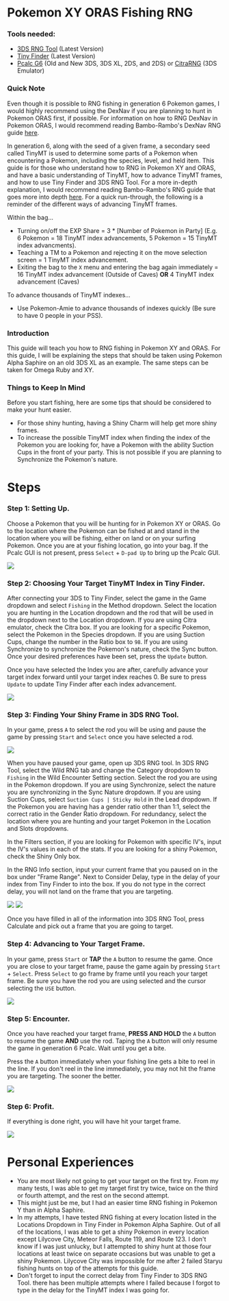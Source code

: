 # Pokemon XY ORAS Fishing RNG

### Tools needed:
* [3DS RNG Tool](https://ci.appveyor.com/project/Bambo-Rambo/3dsrngtool/build/artifacts) (Latest Version)
* [Tiny Finder](https://ci.appveyor.com/project/Bambo-Rambo/tinyfinder/build/artifacts) (Latest Version)
* [Pcalc G6](https://gbatemp.net/threads/pokecalcntr-for-gen-6-the-rng-tool-suite-for-the-3ds.473221/) (Old and New 3DS, 3DS XL, 2DS, and 2DS) or [CitraRNG](https://github.com/Admiral-Fish/CitraRNG/releases) (3DS Emulator)

### Quick Note

Even though it is possible to RNG fishing in generation 6 Pokemon games, I would highly recommend using the DexNav if you are planning to hunt in Pokemon ORAS first, if possible. For information on how to RNG DexNav in Pokemon ORAS, I would recommend reading Bambo-Rambo's DexNav RNG guide [here](https://github.com/Bambo-Rambo/RNG-Guides/blob/main/DexNavRNG.md#dexnav-rng-abuse-guide).

In generation 6, along with the seed of a given frame, a secondary seed called TinyMT is used to determine some parts of a Pokemon when encountering a Pokemon, including the species, level, and held item. This guide is for those who understand how to RNG in Pokemon XY and ORAS, and have a basic understanding of TinyMT, how to advance TinyMT frames, and how to use Tiny Finder and 3DS RNG Tool. For a more in-depth explanation, I would recommend reading Bambo-Rambo's RNG guide that goes more into depth [here](https://github.com/Bambo-Rambo/RNG-Guides/blob/main/NormalWild-FS-RNG.md).  For a quick run-through, the following is a reminder of the different ways of advancing TinyMT frames.

Within the bag...
* Turning on/off the EXP Share = 3 * [Number of Pokemon in Party] (E.g. 6 Pokemon = 18 TinyMT index advancements, 5 Pokemon = 15 TinyMT index advancments).
* Teaching a TM to a Pokemon and rejecting it on the move selection screen = 1 TinyMT index advancement.
* Exiting the bag to the `X` menu and entering the bag again immediately = 16 TinyMT index advancement (Outside of Caves) **OR** 4 TinyMT index advancement (Caves)

To advance thousands of TinyMT indexes...
* Use Pokemon-Amie to advance thousands of indexes quickly (Be sure to have 0 people in your PSS).

### Introduction

This guide will teach you how to RNG fishing in Pokemon XY and ORAS. For this guide, I will be explaining the steps that should be taken using Pokemon Alpha Saphire on an old 3DS XL as an example. The same steps can be taken for Omega Ruby and XY.

### Things to Keep In Mind

Before you start fishing, here are some tips that should be considered to make your hunt easier.
* For those shiny hunting, having a Shiny Charm will help get more shiny frames.
* To increase the possible TinyMT index when finding the index of the Pokemon you are looking for, have a Pokemon with the ability Suction Cups in the front of your party. This is not possible if you are planning to Synchronize the Pokemon's nature.
# Steps
### Step 1: Setting Up.

Choose a Pokemon that you will be hunting for in Pokemon XY or ORAS. Go to the location where the Pokemon can be fished at and stand in the location where you will be fishing, either on land or on your surfing Pokemon. Once you are at your fishing location, go into your bag. If the Pcalc GUI is not present, press `Select` + `D-pad Up` to bring up the Pcalc GUI.

![](https://github.com/chienm/PKMN-RNG-Guide/blob/main/Images/Images/4a.jpg)

### Step 2: Choosing Your Target TinyMT Index in Tiny Finder.

After connecting your 3DS to Tiny Finder, select the game in the Game dropdown and select `Fishing` in the Method dropdown. Select the location you are hunting in the Location dropdown and the rod that will be used in the dropdown next to the Location dropdown. If you are using Citra emulator, check the Citra box. If you are looking for a specific Pokemon, select the Pokemon in the Species dropdown. If you are using Suction Cups, change the number in the Ratio box to `98`. If you are using Synchronize to synchronize the Pokemon's nature, check the Sync button. Once your desired preferences have been set, press the `Update` button.

Once you have selected the Index you are after, carefully advance your target index forward until your target index reaches 0. Be sure to press `Update` to update Tiny Finder after each index advancement.

![](https://github.com/chienm/PKMN-RNG-Guide/blob/main/Images/Images/1.png)

### Step 3: Finding Your Shiny Frame in 3DS RNG Tool.

In your game, press `A` to select the rod you will be using and pause the game by pressing `Start` and `Select` once you have selected a rod.

![](https://github.com/chienm/PKMN-RNG-Guide/blob/main/Images/Images/4.jpg)

When you have paused your game, open up 3DS RNG tool. In 3DS RNG Tool, select the Wild RNG tab and change the Category dropdown to `Fishing` in the Wild Encounter Setting section. Select the rod you are using in the Pokemon dropdown. If you are using Synchronize, select the nature you are synchronizing in the Sync Nature dropdown. If you are using Suction Cups, select `Suction Cups | Sticky Hold` in the Lead dropdown. If the Pokemon you are having has a gender ratio other than 1:1, select the correct ratio in the Gender Ratio dropdown. For redundancy, select the location where you are hunting and your target Pokemon in the Location and Slots dropdowns.

In the Filters section, if you are looking for Pokemon with specific IV's, input the IV's values in each of the stats. If you are looking for a shiny Pokemon, check the Shiny Only box.

In the RNG Info section, input your current frame that you paused on in the box under "Frame Range". Next to Consider Delay, type in the delay of your index from Tiny Finder to into the box. If you do not type in the correct delay, you will not land on the frame that you are targeting.

![](https://github.com/chienm/PKMN-RNG-Guide/blob/main/Images/Images/2.png)
![](https://github.com/chienm/PKMN-RNG-Guide/blob/main/Images/Images/3.png)

Once you have filled in all of the information into 3DS RNG Tool, press Calculate and pick out a frame that you are going to target.

### Step 4: Advancing to Your Target Frame.

In your game, press `Start` or **TAP** the `A` button to resume the game. Once you are close to your target frame, pause the game again by pressing `Start` + `Select`. Press `Select` to go frame by frame until you reach your target frame. Be sure you have the rod you are using selected and the cursor selecting the `USE` button.

![](https://github.com/chienm/PKMN-RNG-Guide/blob/main/Images/Images/5.png)

### Step 5: Encounter.

Once you have reached your target frame, **PRESS AND HOLD** the `A` button to resume the game **AND** use the rod. Taping the `A` button will only resume the game in generation 6 Pcalc. Wait until you get a bite.

Press the `A` button immediately when your fishing line gets a bite to reel in the line. If you don't reel in the line immediately, you may not hit the frame you are targeting. The sooner the better.

![](https://github.com/chienm/PKMN-RNG-Guide/blob/main/Images/Images/6.png)

### Step 6: Profit.

If everything is done right, you will have hit your target frame.

![](https://github.com/chienm/PKMN-RNG-Guide/blob/main/Images/Images/7.png)

# Personal Experiences

* You are most likely not going to get your target on the first try. From my many tests, I was able to get my target first try twice, twice on the third or fourth attempt, and the rest on the second attempt.
* This might just be me, but I had an easier time RNG fishing in Pokemon Y than in Alpha Saphire.
* In my attempts, I have tested RNG fishing at every location listed in the Locations Dropdown in Tiny Finder in Pokemon Alpha Saphire. Out of all of the locations, I was able to get a shiny Pokemon in every location except Lilycove City, Meteor Falls, Route 119, and Route 123. I don't know if I was just unlucky, but I attempted to shiny hunt at those four locations at least twice on separate occasions but was unable to get a shiny Pokemon. Lilycove City was impossible for me after 2 failed Staryu fishing hunts on top of the attempts for this guide.
* Don't forget to input the correct delay from Tiny Finder to 3DS RNG Tool. there has been multiple attempts where I failed because I forgot to type in the delay for the TinyMT index I was going for.
